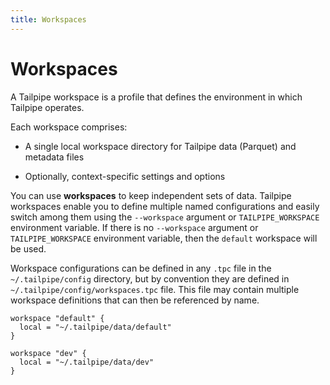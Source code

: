```yaml
---
title: Workspaces
---
```


# Workspaces

A Tailpipe workspace is a profile that defines the environment in which Tailpipe operates.

Each workspace comprises:

- A single local workspace directory for Tailpipe data (Parquet) and metadata files

- Optionally, context-specific settings and options

You can use **workspaces** to keep independent sets of data. Tailpipe workspaces enable you to define multiple named configurations and easily switch among them using the `--workspace` argument or `TAILPIPE_WORKSPACE` environment variable.  If there is no `--workspace` argument or `TAILPIPE_WORKSPACE` environment variable, then the `default` workspace will be used.

Workspace configurations can be defined in any `.tpc` file in the `~/.tailpipe/config` directory, but by convention they are defined in `~/.tailpipe/config/workspaces.tpc` file. This file may contain multiple workspace definitions that can then be referenced by name.

```hcl
workspace "default" {
  local = "~/.tailpipe/data/default"
}

workspace "dev" {
  local = "~/.tailpipe/data/dev"
}
```
